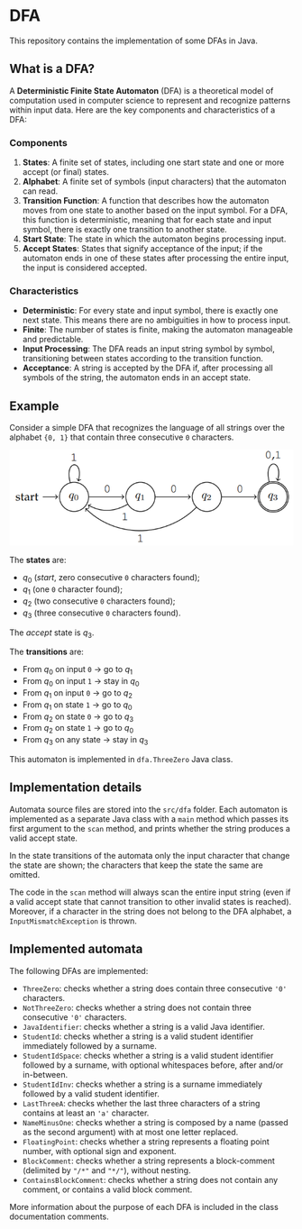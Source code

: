# DFA

This repository contains the implementation of some DFAs in Java.

## What is a DFA?

A **Deterministic Finite State Automaton** (DFA) is a theoretical model of computation used in computer science to represent and recognize patterns within input data. Here are the key components and characteristics of a DFA:

### Components
1. **States**: A finite set of states, including one start state and one or more accept (or final) states.
2. **Alphabet**: A finite set of symbols (input characters) that the automaton can read.
3. **Transition Function**: A function that describes how the automaton moves from one state to another based on the input symbol. For a DFA, this function is deterministic, meaning that for each state and input symbol, there is exactly one transition to another state.
4. **Start State**: The state in which the automaton begins processing input.
5. **Accept States**: States that signify acceptance of the input; if the automaton ends in one of these states after processing the entire input, the input is considered accepted.

### Characteristics
- **Deterministic**: For every state and input symbol, there is exactly one next state. This means there are no ambiguities in how to process input.
- **Finite**: The number of states is finite, making the automaton manageable and predictable.
- **Input Processing**: The DFA reads an input string symbol by symbol, transitioning between states according to the transition function.
- **Acceptance**: A string is accepted by the DFA if, after processing all symbols of the string, the automaton ends in an accept state.

## Example

Consider a simple DFA that recognizes the language of all strings over the alphabet `{0, 1}` that contain three consecutive `0` characters.

![](.media/dfa1.png)

The **states** are:
+ $q_0$ (_start_, zero consecutive `0` characters found);
+ $q_1$ (one `0` character found);
+ $q_2$ (two consecutive `0` characters found);
+ $q_3$ (three consecutive `0` characters found).

The _accept_ state is $q_3$.

The **transitions** are:
+ From $q_0$ on input `0` → go to $q_1$
+ From $q_0$ on input `1` → stay in $q_0$
+ From $q_1$ on input `0` → go to $q_2$
+ From $q_1$ on state `1` → go to $q_0$
+ From $q_2$ on state `0` → go to $q_3$
+ From $q_2$ on state `1` → go to $q_0$
+ From $q_3$ on any state → stay in $q_3$

This automaton is implemented in `dfa.ThreeZero` Java class.

## Implementation details

Automata source files are stored into the `src/dfa` folder.
Each automaton is implemented as a separate Java class with a `main` method which passes its first argument to the `scan`
method, and prints whether the string produces a valid accept state.

In the state transitions of the automata only the input character that change the state are shown; the characters that 
keep the state the same are omitted.

The code in the `scan` method will always scan the entire input string (even if a valid accept state that cannot transition
to other invalid states is reached). Moreover, if a character in the string does not belong to the DFA alphabet, a
`InputMismatchException` is thrown.

## Implemented automata

The following DFAs are implemented:
+ `ThreeZero`: checks whether a string does contain three consecutive `'0'` characters.
+ `NotThreeZero`: checks whether a string does not contain three consecutive `'0'` characters.
+ `JavaIdentifier`: checks whether a string is a valid Java identifier.
+ `StudentId`: checks whether a string is a valid student identifier immediately followed by a surname.
+ `StudentIdSpace`: checks whether a string is a valid student identifier followed by a surname, with optional whitespaces before, after and/or in-between.
+ `StudentIdInv`: checks whether a string is a surname immediately followed by a valid student identifier.
+ `LastThreeA`: checks whether the last three characters of a string contains at least an `'a'` character.
+ `NameMinusOne`: checks whether a string is composed by a name (passed as the second argument) with at most one letter replaced.
+ `FloatingPoint`: checks whether a string represents a floating point number, with optional sign and exponent.
+ `BlockComment`: checks whether a string represents a block-comment (delimited by `"/*"` and `"*/"`), without nesting.
+ `ContainsBlockComment`: checks whether a string does not contain any comment, or contains a valid block comment.

More information about the purpose of each DFA is included in the class documentation comments.